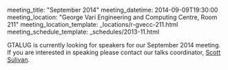meeting_title: "September 2014"
meeting_datetime: 2014-09-09T19:30:00
meeting_location: "George Vari Engineering and Computing Centre, Room 211"
meeting_location_template: _locations/r-gvecc-211.html
meeting_schedule_template: _schedules/2013-11.html

<div class="alert alert-info">
GTALUG is currently looking for speakers for our September 2014 meeting. If you are interested in speaking please contact our talks coordinator, <a href="mailto:hi@gtalug.org" class="alert-link">Scott Sulivan</a>.
</div>
